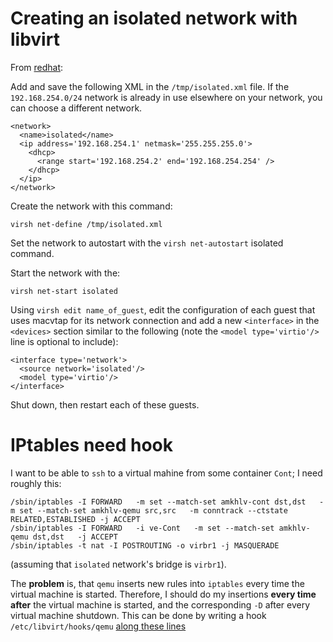 Creating an isolated network with libvirt
=========================================

From [redhat](https://access.redhat.com/documentation/en-US/Red_Hat_Enterprise_Linux/6/html/Virtualization_Host_Configuration_and_Guest_Installation_Guide/App_Macvtap.html):

Add and save the following XML in the `/tmp/isolated.xml` file. If the `192.168.254.0/24` network is already in use elsewhere on your network, you can choose a different network.

    <network>
      <name>isolated</name>
      <ip address='192.168.254.1' netmask='255.255.255.0'>
        <dhcp>
          <range start='192.168.254.2' end='192.168.254.254' />
        </dhcp>
      </ip>
    </network>

Create the network with this command:

    virsh net-define /tmp/isolated.xml

Set the network to autostart with the `virsh net-autostart` isolated command.

Start the network with the:

    virsh net-start isolated

Using `virsh edit name_of_guest`, edit the configuration of each guest that uses macvtap for its network connection and add a new `<interface>` in the `<devices>`
section similar to the following (note the `<model type='virtio'/>` line is optional to include):

    <interface type='network'>
      <source network='isolated'/>
      <model type='virtio'/>
    </interface>

Shut down, then restart each of these guests. 

IPtables need hook
==================

I want to be able to `ssh` to a virtual mahine from some container `Cont`; I need roughly this:

    /sbin/iptables -I FORWARD   -m set --match-set amkhlv-cont dst,dst   -m set --match-set amkhlv-qemu src,src   -m conntrack --ctstate RELATED,ESTABLISHED -j ACCEPT
    /sbin/iptables -I FORWARD   -i ve-Cont   -m set --match-set amkhlv-qemu dst,dst   -j ACCEPT
    /sbin/iptables -t nat -I POSTROUTING -o virbr1 -j MASQUERADE

(assuming that `isolated` network's bridge is `virbr1`).

The __problem__ is, that `qemu` inserts new rules into `iptables` every time the virtual machine is started. Therefore, I should do my insertions __every time after__
the virtual machine is started, and the corresponding `-D` after every virtual machine shutdown. This can be done by writing a hook `/etc/libvirt/hooks/qemu`
[along these lines](https://wiki.libvirt.org/page/Networking#Forwarding_Incoming_Connections)


